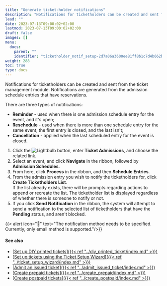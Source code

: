 ```yaml
---
title: "Generate ticket-holder notifications"
description: "Notifications for ticketholders can be created and sent from the ticket management module. Notifications are generated from the admission schedule entries that have reservations."
lead: ""
date: 2023-07-13T09:00:02+02:00
lastmod: 2023-07-13T09:00:02+02:00
draft: false
images: []
menu:
  docs:
    parent: ""
    identifier: "ticketholder_notif_setup-2d7a06a3600ee81ff8b1c7d4b662b556"
weight: 288
toc: true
type: docs
---
```


Notifications for ticketholders can be created and sent from the ticket management module. Notifications are generated from the admission schedule entries that have reservations.

There are three types of notifications:

- **Reminder** - used when there is one admission schedule entry for the event, and it's open; 
- **Reschedule** - used when there is more than one schedule entry for the same event, the first entry is closed, and the last isn't; 
- **Cancellation** - applied when the last scheduled entry for the event is closed. 

1. Click the ![Lightbulb](Lightbulb_icon.PNG) button, enter **Ticket Admissions**, and choose the related link.
2. Select an event, and click **Navigate** in the ribbon, followed by **Admission Schedules**.
3. From here, click **Process** in the ribbon, and then **Schedule Entries**.
4. From the admission entry you wish to notify the ticketholders for, click **Create Ticketholders List**.    
   If the list already exists, there will be prompts regarding actions to append or recreate the list. The ticketholder list is displayed regardless of whether there is someone to notify or not. 
5. If you click **Send Notification** in the ribbon, the system will attempt to send a notification to the selected list of ticketholders that have the **Pending** status, and aren't blocked. 

 {{< alert icon="📝" text="The notification method needs to be specified. Currently, only email method is supported."/>}}

#### See also

- [<ins>Set up DIY printed tickets<ins>]({{< ref "../diy_printed_ticket/index.md" >}})
- [<ins>Set up tickets using the Ticket Setup Wizard<ins>]({{< ref "../ticket_setup_wizard/index.md" >}})
- [<ins>Admit an issued ticket<ins>]({{< ref "../admit_issued_ticket/index.md" >}})
- [<ins>Create prepaid tickets<ins>]({{< ref "../create_prepaid/index.md" >}})
- [<ins>Create postpaid tickets<ins>]({{< ref "../create_postpaid/index.md" >}})